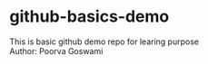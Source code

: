 # github-basics-demo
This is basic github demo repo for learing purpose
<br>
Author: Poorva Goswami
